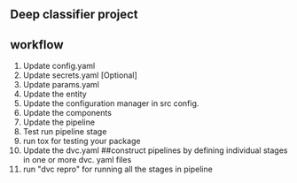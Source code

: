 ## Deep classifier project



## workflow

1. Update config.yaml
2. Update secrets.yaml [Optional]
3. Update params.yaml
4. Update the entity
5. Update the configuration manager in src config.
6. Update the components
7. Update the pipeline
8. Test run pipeline stage
9. run tox for testing your package
10. Update the dvc.yaml        ##construct pipelines by defining individual stages in one or more dvc. yaml files
11. run "dvc repro" for running all the stages in pipeline

